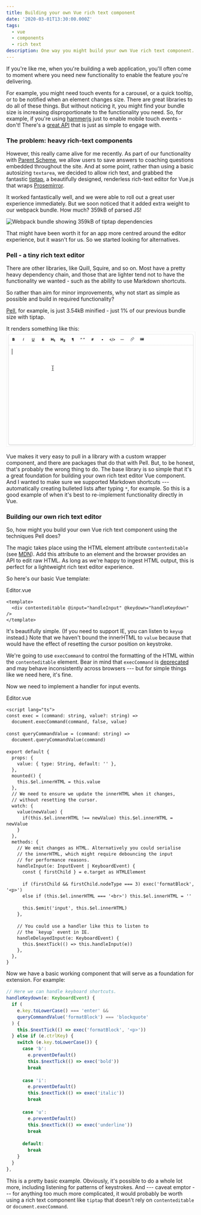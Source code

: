```yaml
---
title: Building your own Vue rich text component
date: '2020-03-01T13:30:00.000Z'
tags:
  - vue
  - components
  - rich text
description: One way you might build your own Vue rich text component.
---
```


If you're like me, when you're building a web application, you'll often come to moment where you need new functionality to enable the feature you're delivering.

For example, you might need touch events for a carousel, or a quick tooltip, or to be notified when an element changes size. There are great libraries to do all of these things. But without noticing it, you might find your bundle size is increasing disproportionate to the functionality you need. So, for example, if you're using [hammerjs](https://hammerjs.github.io/) just to enable mobile touch events - don't! There's a [great API](https://developer.mozilla.org/en-US/docs/Web/API/Touch_events) that is just as simple to engage with.

### The problem: heavy rich-text components

However, this really came alive for me recently. As part of our functionality with [Parent Scheme](https://parentscheme.com), we allow users to save answers to coaching questions embedded throughout the site. And at some point, rather than using a basic autosizing `textarea`, we decided to allow rich text, and grabbed the fantastic [tiptap](https://github.com/scrumpy/tiptap), a beautifully designed, renderless rich-text editor for Vue.js that wraps [Prosemirror](https://prosemirror.net/).

It worked fantastically well, and we were able to roll out a great user experience immediately. But we soon noticed that it added extra weight to our webpack bundle. How much? 359kB of parsed JS!

![Webpack bundle showing 359kB of tiptap dependencies](/img/tiptap-webpack-bundle.png)

That might have been worth it for an app more centred around the editor experience, but it wasn't for us. So we started looking for alternatives.

### Pell - a tiny rich text editor

There are other libraries, like Quill, Squire, and so on. Most have a pretty heavy dependency chain, and those that are lighter tend not to have the functionality we wanted - such as the ability to use Markdown shortcuts.

So rather than aim for minor improvements, why not start as simple as possible and build in required functionality?

[Pell](https://github.com/jaredreich/pell), for example, is just 3.54kB minified - just 1% of our previous bundle size with tiptap.

It renders something like this:
![Demo of using Pell rich text editor](https://raw.githubusercontent.com/jaredreich/pell/master/demo.gif)

Vue makes it very easy to pull in a library with a custom wrapper component, and there are packages that do that with Pell. But, to be honest, that's probably the wrong thing to do. The base library is so simple that it's a great foundation for building your own rich text editor Vue component. And I wanted to make sure we supported Markdown shortcuts --- automatically creating bulleted lists after typing `*`, for example. So this is a good example of when it's best to re-implement functionality directly in Vue.

### Building our own rich text editor

So, how might you build your own Vue rich text component using the techniques Pell does?

The magic takes place using the HTML element attribute `contenteditable` (see [MDN](https://developer.mozilla.org/en-US/docs/Web/API/HTMLElement/contentEditable)). Add this attribute to an element and the browser provides an API to edit raw HTML. As long as we're happy to ingest HTML output, this is perfect for a lightweight rich text editor experience.

So here's our basic Vue template:

<div>Editor.vue</div>

```vue
<template>
  <div contenteditable @input="handleInput" @keydown="handleKeydown" />
</template>
```

<!-- I've cheated a bit by adding `v-on="listener"` --- that just means we have to specify all the events we listen to in object format, rather than enumerating them individually in the template. Why? It gives us the flexibility to decide -->

It's beautifully simple. (If you need to support IE, you can listen to `keyup` instead.) Note that we haven't bound the innerHTML to `value` because that would have the effect of resetting the cursor position on keystroke.

We're going to use `execCommand` to control the formatting of the HTML within the `contenteditable` element. Bear in mind that `execCommand` is [deprecated](https://developer.mozilla.org/en-US/docs/Web/API/Document/execCommand) and may behave inconsistently across browsers --- but for simple things like we need here, it's fine.

Now we need to implement a handler for input events.

<div>Editor.vue</div>

```vue
<script lang="ts">
const exec = (command: string, value?: string) =>
  document.execCommand(command, false, value)

const queryCommandValue = (command: string) =>
  document.queryCommandValue(command)

export default {
  props: {
    value: { type: String, default: '' },
  },
  mounted() {
    this.$el.innerHTML = this.value
  },
  // We need to ensure we update the innerHTML when it changes,
  // without resetting the cursor.
  watch: {
    value(newValue) {
      if(this.$el.innerHTML !== newValue) this.$el.innerHTML = newValue
    }
  },
  methods: {
    // We emit changes as HTML. Alternatively you could serialise
    // the innerHTML, which might require debouncing the input
    // for performance reasons.
    handleInput(e: InputEvent | KeyboardEvent) {
      const { firstChild } = e.target as HTMLElement

      if (firstChild && firstChild.nodeType === 3) exec('formatBlock', '<p>')
      else if (this.$el.innerHTML === '<br>') this.$el.innerHTML = ''

      this.$emit('input', this.$el.innerHTML)
    },

    // You could use a handler like this to listen to
    // the `keyup` event in IE.
    handleDelayedInput(e: KeyboardEvent) {
      this.$nextTick(() => this.handleInput(e))
    },
  },
}
```

Now we have a basic working component that will serve as a foundation for extension. For example:

```ts
// Here we can handle keyboard shortcuts.
handleKeydown(e: KeyboardEvent) {
  if (
    e.key.toLowerCase() === 'enter' &&
    queryCommandValue('formatBlock') === 'blockquote'
  ) {
    this.$nextTick(() => exec('formatBlock', '<p>'))
  } else if (e.ctrlKey) {
    switch (e.key.toLowerCase()) {
      case 'b':
        e.preventDefault()
        this.$nextTick(() => exec('bold'))
        break

      case 'i':
        e.preventDefault()
        this.$nextTick(() => exec('italic'))
        break

      case 'u':
        e.preventDefault()
        this.$nextTick(() => exec('underline'))
        break

      default:
        break
    }
  }
},
```

This is a pretty basic example. Obviously, it's possible to do a whole lot more, including listening for patterns of keystrokes. And --- caveat emptor --- for anything too much more complicated, it would probably be worth using a rich text component like `tiptap` that doesn't rely on `contenteditable` or `document.execCommand`.
